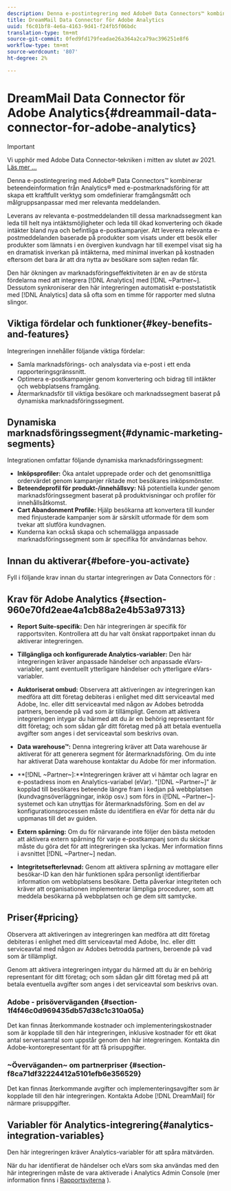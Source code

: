 ```yaml
---
description: Denna e-postintegrering med Adobe® Data Connectors™ kombinerar beteendeinformation från Analytics® med e-postmarknadsföring för att skapa ett kraftfullt verktyg som omdefinierar framgångsmått och målgruppsanpassar med mer relevanta meddelanden.
title: DreamMail Data Connector för Adobe Analytics
uuid: f6c01bf8-4e6a-4163-9d41-f24fb5f06bdc
translation-type: tm+mt
source-git-commit: 0fed9fd179feadae26a364a2ca79ac396251e8f6
workflow-type: tm+mt
source-wordcount: '807'
ht-degree: 2%

---
```



# DreamMail Data Connector för Adobe Analytics{#dreammail-data-connector-for-adobe-analytics}

>[!IMPORTANT]
>
>Vi upphör med Adobe Data Connector-tekniken i mitten av slutet av 2021. [Läs mer …](/help/import/data-connectors/data-connectors-eol.md)

Denna e-postintegrering med Adobe® Data Connectors™ kombinerar beteendeinformation från Analytics® med e-postmarknadsföring för att skapa ett kraftfullt verktyg som omdefinierar framgångsmått och målgruppsanpassar med mer relevanta meddelanden.

Leverans av relevanta e-postmeddelanden till dessa marknadssegment kan leda till helt nya intäktsmöjligheter och leda till ökad konvertering och ökade intäkter bland nya och befintliga e-postkampanjer. Att leverera relevanta e-postmeddelanden baserade på produkter som visats under ett besök eller produkter som lämnats i en övergiven kundvagn har till exempel visat sig ha en dramatisk inverkan på intäkterna, med minimal inverkan på kostnaden eftersom det bara är att dra nytta av besökare som sajten redan får.

Den här ökningen av marknadsföringseffektiviteten är en av de största fördelarna med att integrera [!DNL Analytics] med [!DNL ~Partner~]. Dessutom synkroniserar den här integreringen automatiskt e-poststatistik med [!DNL Analytics] data så ofta som en timme för rapporter med slutna slingor.

## Viktiga fördelar och funktioner{#key-benefits-and-features}

Integreringen innehåller följande viktiga fördelar:

* Samla marknadsförings- och analysdata via e-post i ett enda rapporteringsgränssnitt.
* Optimera e-postkampanjer genom konvertering och bidrag till intäkter och webbplatsens framgång.
* Återmarknadsför till viktiga besökare och marknadssegment baserat på dynamiska marknadsföringssegment.

## Dynamiska marknadsföringssegment{#dynamic-marketing-segments}

Integrationen omfattar följande dynamiska marknadsföringssegment:

* **Inköpsprofiler:** Öka antalet upprepade order och det genomsnittliga ordervärdet genom kampanjer riktade mot besökares inköpsmönster.
* **Beteendeprofil för produkt-/innehållsvy:** Nå potentiella kunder genom marknadsföringssegment baserat på produktvisningar och profiler för innehållsåtkomst.
* **Cart Abandonment Profile:** Hjälp besökarna att konvertera till kunder med finjusterade kampanjer som är särskilt utformade för dem som tvekar att slutföra kundvagnen.
* Kunderna kan också skapa och schemalägga anpassade marknadsföringssegment som är specifika för användarnas behov.

## Innan du aktiverar{#before-you-activate}

Fyll i följande krav innan du startar integreringen av Data Connectors för :

## Krav för Adobe Analytics {#section-960e70fd2eae4a1cb88a2e4b53a97313}

* **Report Suite-specifik:** Den här integreringen är specifik för rapportsviten. Kontrollera att du har valt önskat rapportpaket innan du aktiverar integreringen.
* **Tillgängliga och konfigurerade Analytics-variabler:** Den här integreringen kräver anpassade händelser och anpassade eVars-variabler, samt eventuellt ytterligare händelser och ytterligare eVars-variabler.

* **Auktoriserat ombud:** Observera att aktiveringen av integreringen kan medföra att ditt företag debiteras i enlighet med ditt serviceavtal med Adobe, Inc. eller ditt serviceavtal med någon av Adobes betrodda partners, beroende på vad som är tillämpligt. Genom att aktivera integreringen intygar du härmed att du är en behörig representant för ditt företag; och som sådan går ditt företag med på att betala eventuella avgifter som anges i det serviceavtal som beskrivs ovan.
* **Data warehouse™:** Denna integrering kräver att Data warehouse är aktiverat för att generera segment för återmarknadsföring. Om du inte har aktiverat Data warehouse kontaktar du Adobe för mer information.
* **[!DNL ~Partner~]:**Integreringen kräver att vi hämtar och lagrar en e-postadress inom en Analytics-variabel (eVar). &quot;[!DNL ~Partner~]&quot; är kopplad till besökares beteende längre fram i kedjan på webbplatsen (kundvagnsöverläggningar, inköp osv.) som förs in i[!DNL ~Partner~]-systemet och kan utnyttjas för återmarknadsföring. Som en del av konfigurationsprocessen måste du identifiera en eVar för detta när du uppmanas till det av guiden.
* **Extern spårning:** Om du för närvarande inte följer den bästa metoden att aktivera extern spårning för varje e-postkampanj som du skickar måste du göra det för att integreringen ska lyckas. Mer information finns i avsnittet [!DNL ~Partner~] nedan.
* **Integritetsefterlevnad:** Genom att aktivera spårning av mottagare eller besökar-ID kan den här funktionen spåra personligt identifierbar information om webbplatsens besökare. Detta påverkar integriteten och kräver att organisationen implementerar lämpliga procedurer, som att meddela besökarna på webbplatsen och ge dem sitt samtycke.

## Priser{#pricing}

Observera att aktiveringen av integreringen kan medföra att ditt företag debiteras i enlighet med ditt serviceavtal med Adobe, Inc. eller ditt serviceavtal med någon av Adobes betrodda partners, beroende på vad som är tillämpligt.

Genom att aktivera integreringen intygar du härmed att du är en behörig representant för ditt företag; och som sådan går ditt företag med på att betala eventuella avgifter som anges i det serviceavtal som beskrivs ovan.

### Adobe - prisöverväganden {#section-1f4f46c0d969435db57d38c1c310a05a}

Det kan finnas återkommande kostnader och implementeringskostnader som är kopplade till den här integreringen, inklusive kostnader för ett ökat antal serversamtal som uppstår genom den här integreringen. Kontakta din Adobe-kontorepresentant för att få prisuppgifter.

### ~Överväganden~ om partnerpriser {#section-f8ca71df32224412a5101efb6e356529}

Det kan finnas återkommande avgifter och implementeringsavgifter som är kopplade till den här integreringen. Kontakta Adobe [!DNL DreamMail] för närmare prisuppgifter.

## Variabler för Analytics-integrering{#analytics-integration-variables}

Den här integreringen kräver Analytics-variabler för att spåra mätvärden.

När du har identifierat de händelser och eVars som ska användas med den här integreringen måste de vara aktiverade i Analytics Admin Console (mer information finns i [Rapportsviterna](https://docs.adobe.com/content/help/en/analytics/admin/manage-report-suites/report-suites-admin.html) ).
